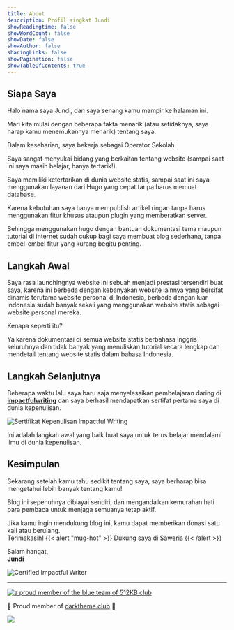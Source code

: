 ```yaml
---
title: About
description: Profil singkat Jundi
showReadingtime: false
showWordCount: false
showDate: false
showAuthor: false
sharingLinks: false
showPagination: false
showTableOfContents: true
---
```


## Siapa Saya

Halo nama saya Jundi, dan saya senang kamu mampir ke halaman ini. 

Mari kita mulai dengan beberapa fakta menarik (atau setidaknya, saya harap kamu menemukannya menarik) tentang saya.

Dalam keseharian, saya bekerja sebagai Operator Sekolah.

Saya sangat menyukai bidang yang berkaitan tentang website (sampai saat ini saya masih belajar, hanya tertarik!).

Saya memiliki ketertarikan di dunia website statis, sampai saat ini saya menggunakan layanan dari Hugo yang cepat tanpa harus memuat database. 

Karena kebutuhan saya hanya mempublish artikel ringan tanpa harus menggunakan fitur khusus ataupun plugin yang memberatkan server.

Sehingga menggunakan hugo dengan bantuan dokumentasi tema maupun tutorial di internet sudah cukup bagi saya membuat blog sederhana, tanpa embel-embel fitur yang kurang begitu penting.

## Langkah Awal

Saya rasa launchingnya website ini sebuah menjadi prestasi tersendiri buat saya, karena ini berbeda dengan kebanyakan website lainnya yang bersifat dinamis terutama website personal di Indonesia, berbeda dengan luar indonesia sudah banyak sekali yang menggunakan website statis sebagai website personal mereka.

Kenapa seperti itu?

Ya karena dokumentasi di semua website statis berbahasa inggris seluruhnya dan tidak banyak yang menuliskan tutorial secara lengkap dan mendetail tentang website statis dalam bahasa Indonesia.

## Langkah Selanjutnya

Beberapa waktu lalu saya baru saja menyelesaikan pembelajaran daring di **[impactfulwriting](https://certifiedimpactfulwriter.com)** dan saya berhasil mendapatkan sertifat pertama saya di dunia kepenulisan.

![Sertifikat Kepenulisan Impactful Writing](/img/about/Sertifikat-CIW-Batch-26.png)

Ini adalah langkah awal yang baik buat saya untuk terus belajar mendalami ilmu di dunia kepenulisan.

## Kesimpulan

Sekarang setelah kamu tahu sedikit tentang saya, saya berharap bisa mengetahui lebih banyak tentang kamu! 

Blog ini sepenuhnya dibiayai sendiri, dan mengandalkan kemurahan hati para pembaca untuk menjaga semuanya tetap aktif. 

Jika kamu ingin mendukung blog ini, kamu dapat memberikan donasi satu kali atau berulang.\
Terimakasih!
{{< alert "mug-hot" >}}
Dukung saya di [Saweria](https://saweria.co/jundimubarok)
{{< /alert >}}

Salam hangat,\
**Jundi**

<div style="display: none" class="pb-subscribe-form" data-org="62b38849-7bf2-445b-bad4-eb84b7354dce" data-description="✨Subscribe blog saya biar kamu nggak ketinggalan update fresh tiap minggunya. Klik subscribe sekarang, dapet inspirasi otomatis di inbox kamu!💌" data-description-color="inherit" data-email-input-placeholder="Enter Email Address" data-submit-button-label="Subscribe" data-submit-button-text-color="inherit" data-submit-button-background-color="inherit" data-confirmation-title="Kamu berhasil berlangganan" data-confirmation-msg="Terimakasih sudah mau berlangganan blog ini 😁" data-background-color="inherit"></div><script async src=https://pencilbooth.com/scripts/embed.js></script>

<!DOCTYPE html>
<html lang="en">
<head>
    <meta charset="UTF-8">
    <meta name="viewport" content="width=device-width, initial-scale=1.0">
    <title>I'M Certified Impactful Writer</title>
    <style>
        img {
            max-width: 100%;
            height: auto;
        }
    </style>
</head>
<body>
    <a>
        <img src="https://www.impactfulwriting.com/wp-content/uploads/2024/05/CIW.png" alt="Certified Impactful Writer">
    </a>
</body>
</html>

---

<a href="https://512kb.club" target="_blank"><img src="https://512kb.club/assets/images/blue-team.svg" alt="a proud member of the blue team of 512KB club" /></a>
<p>👻 Proud member of <a href="https://darktheme.club/">darktheme.club</a> 👻</p>

![](img/Written-By-Human-Not-By-AI-Badge-white.svg)
